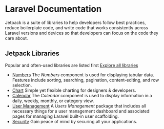 # Laravel Documentation

Jetpack is a suite of libraries to help developers follow best practices, reduce boilerplate code, and write code that works consistently across Laravel versions and devices so that developers can focus on the code they care about.

## Jetpack Libraries

Popular and often-used libraries are listed first [Explore all libraries](/libraries)

- [Numbers](/numbers) The *Numbers* component is used for displaying tabular data. Features include sorting, searching, pagination, content-editing, and row selection.
- [Chart](/chart) Simple yet flexible charting for designers & developers.
- [Calendar](/calendar) The *Calendar* component is used to display information in a daily, weekly, monthly, or category view.
- [User Management](/users) A *Users Management* package that includes all necessary things for a user management dashboard and associated pages for managing Laravel built-in user scaffolding.
- [Security](/security) Gain peace of mind by securing all your applications.

